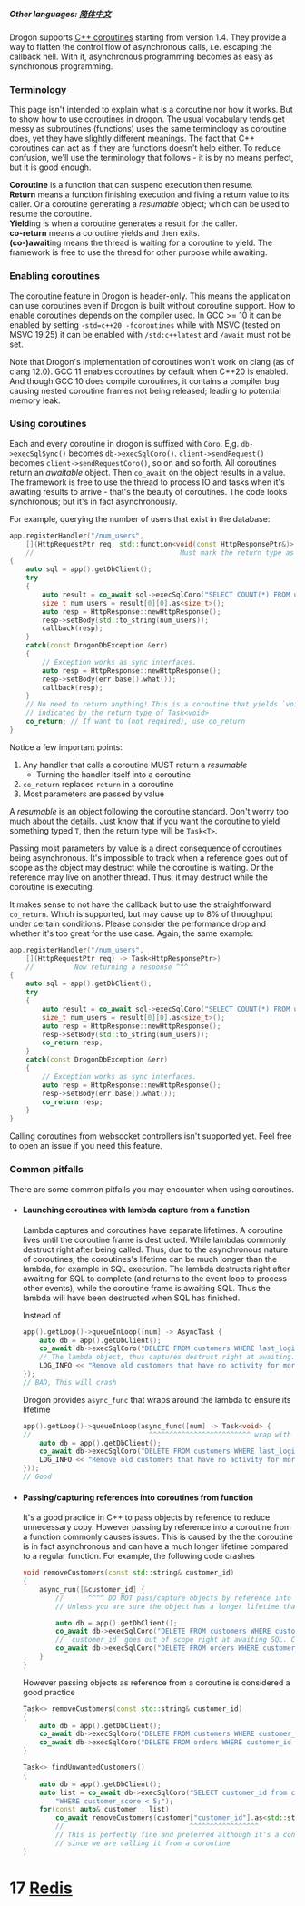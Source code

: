 ##### Other languages: [简体中文](CHN-16-协程)

Drogon supports [C++ coroutines][1] starting from version 1.4. They provide a way to flatten the control flow of asynchronous calls, i.e. escaping the callback hell. With it, asynchronous programming becomes as easy as synchronous programming.

### Terminology

This page isn't intended to explain what is a coroutine nor how it works. But to show how to use coroutines in drogon. The usual vocabulary tends get messy as subroutines (functions) uses the same terminology as coroutine does, yet they have slightly different meanings. The fact that C++ coroutines can act as if they are functions doesn't help either. To reduce confusion, we'll use the terminology that follows - it is by no means perfect, but it is good enough.

**Coroutine** is a function that can suspend execution then resume.<br/>
**Return** means a function finishing execution and fiving a return value to its caller. Or a coroutine generating a _resumable_ object; which can be used to resume the coroutine.<br/>
**Yield**ing is when a coroutine generates a result for the caller.<br/>
**co-return** means a coroutine yields and then exits.<br/>
**(co-)await**ing means the thread is waiting for a coroutine to yield. The framework is free to use the thread for other purpose while awaiting.<br/>

### Enabling coroutines

The coroutine feature in Drogon is header-only. This means the application can use coroutines even if Drogon is built without coroutine support. How to enable coroutines depends on the compiler used. In GCC >= 10 it can be enabled by setting `-std=c++20 -fcoroutines` while with MSVC (tested on MSVC 19.25) it can be enabled with `/std:c++latest` and `/await` must not be set.

Note that Drogon's implementation of coroutines won't work on clang (as of clang 12.0). GCC 11 enables coroutines by default when C++20 is enabled. And though GCC 10 does compile coroutines, it contains a compiler bug causing nested coroutine frames not being released; leading to potential memory leak.

### Using coroutines

Each and every coroutine in drogon is suffixed with `Coro`. E,g. `db->execSqlSync()` becomes `db->execSqlCoro()`. `client->sendRequest()`  becomes `client->sendRequestCoro()`, so on and so forth. All coroutines return an _awaitable_ object. Then `co_await` on the object results in a value. The framework is free to use the thread to process IO and tasks when it's awaiting results to arrive - that's the beauty of coroutines. The code looks synchronous; but it's in fact asynchronously.

For example, querying the number of users that exist in the database:

```c++
app.registerHandler("/num_users",
    [](HttpRequestPtr req, std::function<void(const HttpResponsePtr&)> callback) -> Task<>
    //                                    Must mark the return type as a _resumable_ ^^^
{
    auto sql = app().getDbClient();
    try
    {
        auto result = co_await sql->execSqlCoro("SELECT COUNT(*) FROM users;");
        size_t num_users = result[0][0].as<size_t>();
        auto resp = HttpResponse::newHttpResponse();
        resp->setBody(std::to_string(num_users));
        callback(resp);
    }
    catch(const DrogonDbException &err)
    {
        // Exception works as sync interfaces.
        auto resp = HttpResponse::newHttpResponse();
        resp->setBody(err.base().what());
        callback(resp);
    }
    // No need to return anything! This is a coroutine that yields `void`. Which is
    // indicated by the return type of Task<void>
    co_return; // If want to (not required), use co_return
}
```

Notice a few important points:

1.  Any handler that calls a coroutine MUST return a _resumable_
    - Turning the handler itself into a coroutine
2.  `co_return` replaces `return` in a coroutine
3.  Most parameters are passed by value

A _resumable_ is an object following the coroutine standard. Don't worry too much about the details. Just know that if you want the coroutine to yield something typed `T`, then the return type will be `Task<T>`.

Passing most parameters by value is a direct consequence of coroutines being asynchronous. It's impossible to track when a reference goes out of scope as the object may destruct while the coroutine is waiting. Or the reference may live on another thread. Thus, it may destruct while the coroutine is executing.

It makes sense to not have the callback but to use the straightforward `co_return`. Which is supported, but may cause up to 8% of throughput under certain conditions. Please consider the performance drop and whether it's too great for the use case. Again, the same example:

```c++
app.registerHandler("/num_users",
    [](HttpRequestPtr req) -> Task<HttpResponsePtr>)
    //          Now returning a response ^^^
{
    auto sql = app().getDbClient();
    try
    {
        auto result = co_await sql->execSqlCoro("SELECT COUNT(*) FROM users;");
        size_t num_users = result[0][0].as<size_t>();
        auto resp = HttpResponse::newHttpResponse();
        resp->setBody(std::to_string(num_users));
        co_return resp;
    }
    catch(const DrogonDbException &err)
    {
        // Exception works as sync interfaces.
        auto resp = HttpResponse::newHttpResponse();
        resp->setBody(err.base().what());
        co_return resp;
    }
}
```

Calling coroutines from websocket controllers isn't supported yet. Feel free to open an issue if you need this feature.

### Common pitfalls

There are some common pitfalls you may encounter when using coroutines.

- #### Launching coroutines with lambda capture from a function

  Lambda captures and coroutines have separate lifetimes. A coroutine lives until the coroutine frame is destructed. While lambdas commonly destruct right after being called. Thus, due to the asynchronous nature of coroutines, the coroutines's lifetime can be much longer than the lambda, for example in SQL execution. The lambda destructs right after awaiting for SQL to complete (and returns to the event loop to process other events), while the coroutine frame is awaiting SQL. Thus the lambda will have been destructed when SQL has finished.

  Instead of

  ```c++
  app().getLoop()->queueInLoop([num] -> AsyncTask {
      auto db = app().getDbClient();
      co_await db->execSqlCoro("DELETE FROM customers WHERE last_login < CURRENT_TIMESTAMP - INTERVAL $1 DAY". std::to_string(num));
      // The lambda object, thus captures destruct right at awaiting. They are destructed at this point
      LOG_INFO << "Remove old customers that have no activity for more than " << num << "days"; // use-after-free
  });
  // BAD, This will crash
  ```

  Drogon provides `async_func` that wraps around the lambda to ensure its lifetime

  ```c++
  app().getLoop()->queueInLoop(async_func([num] -> Task<void> {
  //                             ^^^^^^^^^^^^^^^^^^^^^^^^^ wrap with async_func and return a Task<>
      auto db = app().getDbClient();
      co_await db->execSqlCoro("DELETE FROM customers WHERE last_login < CURRENT_TIMESTAMP - INTERVAL $1 DAY". std::to_string(num));
      LOG_INFO << "Remove old customers that have no activity for more than " << num << "days";
  }));
  // Good
  ```

- #### Passing/capturing references into coroutines from function

  It's a good practice in C++ to pass objects by reference to reduce unnecessary copy. However passing by reference into a coroutine from a function commonly causes issues. This is caused by the the coroutine is in fact asynchronous and can have a much longer lifetime compared to a regular function. For example, the following code crashes

  ```cpp
  void removeCustomers(const std::string& customer_id)
  {
      async_run([&customer_id] {
          //      ^^^^ DO NOT pass/capture objects by reference into a coroutine
          // Unless you are sure the object has a longer lifetime than the coroutine

          auto db = app().getDbClient();
          co_await db->execSqlCoro("DELETE FROM customers WHERE customer_id = $1", customer_id);
          // `customer_id` goes out of scope right at awaiting SQL. Crashes here
          co_await db->execSqlCoro("DELETE FROM orders WHERE customer_id = $1", customer_id);
      }
  }
  ```

  However passing objects as reference from a coroutine is considered a good practice

  ```cpp
  Task<> removeCustomers(const std::string& customer_id)
  {
      auto db = app().getDbClient();
      co_await db->execSqlCoro("DELETE FROM customers WHERE customer_id = $1", customer_id);
      co_await db->execSqlCoro("DELETE FROM orders WHERE customer_id = $1", customer_id);
  }

  Task<> findUnwantedCustomers()
  {
      auto db = app().getDbClient();
      auto list = co_await db->execSqlCoro("SELECT customer_id from customers "
          "WHERE customer_score < 5;");
      for(const auto& customer : list)
          co_await removeCustomers(customer["customer_id"].as<std::string>());
          //                               ^^^^^^^^^^^^^^^^^
          // This is perfectly fine and preferred although it's a const reference
          // since we are calling it from a coroutine
  }
  ```

[1]: https://en.cppreference.com/w/cpp/language/coroutines

# 17 [Redis](ENG-17-Redis)
